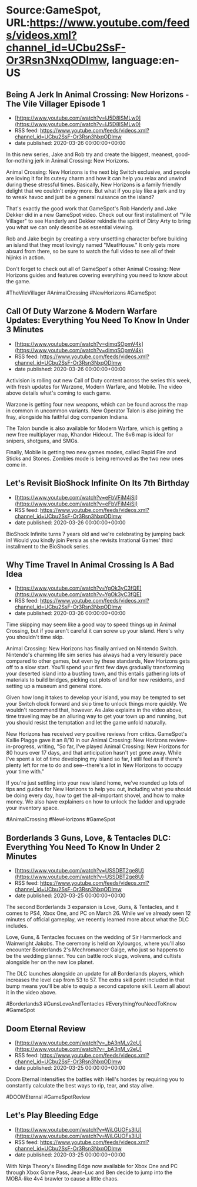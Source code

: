 # Source:GameSpot, URL:https://www.youtube.com/feeds/videos.xml?channel_id=UCbu2SsF-Or3Rsn3NxqODImw, language:en-US

## Being A Jerk In Animal Crossing: New Horizons - The Vile Villager Episode 1
 - [https://www.youtube.com/watch?v=lJ5D8lSMLw0](https://www.youtube.com/watch?v=lJ5D8lSMLw0)
 - RSS feed: https://www.youtube.com/feeds/videos.xml?channel_id=UCbu2SsF-Or3Rsn3NxqODImw
 - date published: 2020-03-26 00:00:00+00:00

In this new series, Jake and Rob try and create the biggest, meanest, good-for-nothing jerk in Animal Crossing: New Horizons.

Animal Crossing: New Horizons is the next big Switch exclusive, and people are loving it for its cutesy charm and how it can help you relax and unwind during these stressful times. Basically, New Horizons is a family friendly delight that we couldn't enjoy more. But what if you play like a jerk and try to wreak havoc and just be a general nuisance on the island?

That's exactly the good work that GameSpot's Rob Handerly and Jake Dekker did in a new GameSpot video. Check out our first installment of "Vile Villager" to see Handerly and Dekker rekindle the spirit of Dirty Arty to bring you what we can only describe as essential viewing.

Rob and Jake begin by creating a very unsettling character before building an island that they most lovingly named "MeatHouse." It only gets more absurd from there, so be sure to watch the full video to see all of their hijinks in action. 

Don't forget to check out all of GameSpot's other Animal Crossing: New Horizons guides and features covering everything you need to know about the game. 

#TheVileVillager #AnimalCrossing #NewHorizons #GameSpot

## Call Of Duty Warzone & Modern Warfare Updates: Everything You Need To Know In Under 3 Minutes
 - [https://www.youtube.com/watch?v=dimqSOpmV4k](https://www.youtube.com/watch?v=dimqSOpmV4k)
 - RSS feed: https://www.youtube.com/feeds/videos.xml?channel_id=UCbu2SsF-Or3Rsn3NxqODImw
 - date published: 2020-03-26 00:00:00+00:00

Activision is rolling out new Call of Duty content across the series this week, with fresh updates for Warzone, Modern Warfare, and Mobile. The video above details what's coming to each game.

Warzone is getting four new weapons, which can be found across the map in common in uncommon variants. New Operator Talon is also joining the fray, alongside his faithful dog companion Indiana.

The Talon bundle is also available for Modern Warfare, which is getting a new free multiplayer map, Khandor Hideout. The 6v6 map is ideal for snipers, shotguns, and SMGs.

Finally, Mobile is getting two new games modes, called Rapid Fire and Sticks and Stones. Zombies mode is being removed as the two new ones come in.

## Let's Revisit BioShock Infinite On Its 7th Birthday
 - [https://www.youtube.com/watch?v=eFbVFiM4iSI](https://www.youtube.com/watch?v=eFbVFiM4iSI)
 - RSS feed: https://www.youtube.com/feeds/videos.xml?channel_id=UCbu2SsF-Or3Rsn3NxqODImw
 - date published: 2020-03-26 00:00:00+00:00

BioShock Infinite turns 7 years old and we're celebrating by jumping back in! Would you kindly join Persia as she revisits Irrational Games' third installment to the BioShock series.

## Why Time Travel In Animal Crossing Is A Bad Idea
 - [https://www.youtube.com/watch?v=YgOk3yC3fQE](https://www.youtube.com/watch?v=YgOk3yC3fQE)
 - RSS feed: https://www.youtube.com/feeds/videos.xml?channel_id=UCbu2SsF-Or3Rsn3NxqODImw
 - date published: 2020-03-26 00:00:00+00:00

Time skipping may seem like a good way to speed things up in Animal Crossing, but if you aren't careful it can screw up your island. Here's why you shouldn't time skip.

Animal Crossing: New Horizons has finally arrived on Nintendo Switch. Nintendo's charming life sim series has always had a very leisurely pace compared to other games, but even by these standards, New Horizons gets off to a slow start. You'll spend your first few days gradually transforming your deserted island into a bustling town, and this entails gathering lots of materials to build bridges, picking out plots of land for new residents, and setting up a museum and general store.

Given how long it takes to develop your island, you may be tempted to set your Switch clock forward and skip time to unlock things more quickly. We wouldn't recommend that, however. As Jake explains in the video above, time traveling may be an alluring way to get your town up and running, but you should resist the temptation and let the game unfold naturally.

New Horizons has received very positive reviews from critics. GameSpot's Kallie Plagge gave it an 8/10 in our Animal Crossing: New Horizons review-in-progress, writing, "So far, I've played Animal Crossing: New Horizons for 80 hours over 17 days, and that anticipation hasn't yet gone away. While I've spent a lot of time developing my island so far, I still feel as if there's plenty left for me to do and see--there's a lot in New Horizons to occupy your time with."

If you're just settling into your new island home, we've rounded up lots of tips and guides for New Horizons to help you out, including what you should be doing every day, how to get the all-important shovel, and how to make money. We also have explainers on how to unlock the ladder and upgrade your inventory space.

#AnimalCrossing #NewHorizons #GameSpot

## Borderlands 3 Guns, Love, & Tentacles DLC: Everything You Need To Know In Under 2 Minutes
 - [https://www.youtube.com/watch?v=USSDBT2ge8U](https://www.youtube.com/watch?v=USSDBT2ge8U)
 - RSS feed: https://www.youtube.com/feeds/videos.xml?channel_id=UCbu2SsF-Or3Rsn3NxqODImw
 - date published: 2020-03-25 00:00:00+00:00

The second Borderlands 3 expansion is Love, Guns, & Tentacles, and it comes to PS4, Xbox One, and PC on March 26. While we've already seen 12 minutes of official gameplay, we recently learned more about what the DLC includes.

Love, Guns, & Tentacles focuses on the wedding of Sir Hammerlock and Wainwright Jakobs. The ceremony is held on Xylourgos, where you'll also encounter Borderlands 2's Mechromancer Gaige, who just so happens to be the wedding planner. You can battle rock slugs, wolvens, and cultists alongside her on the new ice planet.

The DLC launches alongside an update for all Borderlands players, which increases the level cap from 53 to 57. The extra skill point included in that bump means you'll be able to equip a second capstone skill. Learn all about it in the video above.

#Borderlands3 #GunsLoveAndTentacles #EverythingYouNeedToKnow #GameSpot

## Doom Eternal Review
 - [https://www.youtube.com/watch?v=_bA3nM_v2eU](https://www.youtube.com/watch?v=_bA3nM_v2eU)
 - RSS feed: https://www.youtube.com/feeds/videos.xml?channel_id=UCbu2SsF-Or3Rsn3NxqODImw
 - date published: 2020-03-25 00:00:00+00:00

Doom Eternal intensifies the battles with Hell's hordes by requiring you to constantly calculate the best ways to rip, tear, and stay alive.

#DOOMEternal #GameSpotReview

## Let's Play Bleeding Edge
 - [https://www.youtube.com/watch?v=WiLGUOFs3IU](https://www.youtube.com/watch?v=WiLGUOFs3IU)
 - RSS feed: https://www.youtube.com/feeds/videos.xml?channel_id=UCbu2SsF-Or3Rsn3NxqODImw
 - date published: 2020-03-25 00:00:00+00:00

With Ninja Theory's Bleeding Edge now available for Xbox One and PC through Xbox Game Pass, Jean-Luc and Ben decide to jump into the MOBA-like 4v4 brawler to cause a little chaos.

